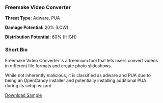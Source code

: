 ### **Freemake Video Converter**

**Threat Type:** Adware, PUA




**Damage Potential:** 20% (LOW)

**Distribution Potential:** 60% (HIGH)


### **Short Bio**
Freemake Video Converter is a freemium tool that lets users convert videos in different file formats and create photo slideshows.

While not inherently malicious, it is classified as adware and PUA due to being an OpenCandy installer and potentially installing additional PUA during its setup wizard.

[Download Sample]()
